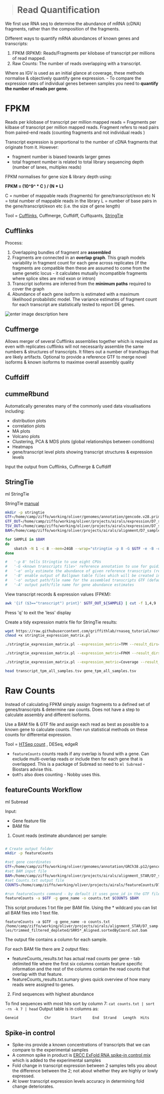 > # Read Quantification
We first use RNA seq to determine the abundance of mRNA (cDNA) fragments, rather than the composition of the fragments. 

Different ways to quantify mRNA abundances of known genes and transcripts:
1.  FPKM (RPKM): Reads/Fragments per kilobase of transcript per millions of read mapped.
2.  Raw Counts: The number of reads overlapping with a transcript.

Where as IGV is used as an initial glance at coverage, these methods normalise & objectively quantify gene expression.  - To compare the expression rates of individual genes between samples you need to **quantify the number of reads per gene.**


# FPKM
Reads per kilobase of transcript per million mapped reads = Fragments per kilbase of transcript per million mapped reads. Fragment refers to read pairs from paired-end reads (counting fragments and not individual reads )

Transcript expression is proportional to the number of cDNA fragments that originate from it. However:
- fragment number is biased towards larger genes
- total fragment number is related to total library sequencing depth (number of lanes, multiplex reads) 

FPKM normalises for gene size & library depth using:

**FPKM = (10^9^ * C ) / (N * L)**

C = number of mappable reads (fragments) for gene/transcript/exon etc
N = total number of mappable reads in the library
L = number of base pairs in the gene/transcript/exon etc (i.e. the size of gene length) 

Tool = [Cufflinks](http://cole-trapnell-lab.github.io/cufflinks/papers/), Cuffmerge, Cuffdiff, Cuffquants, [StringTie](https://ccb.jhu.edu/software/stringtie/index.shtml?t=manual)

## Cufflinks

Process:
1. Overlapping bundles of fragment are **assembled**
2. Fragments are connected in an **overlap graph**. This graph models variability in fragment count for each gene across replicates (if the fragments are compatible then these are assumed to come from the same genetic locus - it calculates mutually incompatible fragments where splice sites are mid exon or intron)
3. Transcript isoforms are inferred from the **minimum paths** required to cover the graph
4. Abundance of each gene isoform is estimated with a maximum likelihood probabilstic model. The variance estimates of fragment count for each transcript  are statistically tested to report DE genes.

![enter image description here](https://media.nature.com/lw926/nature-assets/nbt/journal/v28/n5/images/nbt.1621-F1.jpg)

## Cuffmerge

Allows merger of several Cufflinks assemblies together which is required as even with replicates cufflinks will not necessarily assemble the same numbers & structures of transcripts.
It filters out a number of transfrags that are likely artifacts.
Optional to provide a reference GTF to merge novel isoforms & known isoforms to maximse overall assembly quality 

## Cuffdiff

## cummeRbund

Automatically generates many of the commonly used data visualisations including:
- distribution plots
- correlation plots
- MA plots
- Volcano plots
- Clustering, PCA & MDS plots (global relationships between conditions)
- Heatmaps
- gene/transcript level plots showing transcript structures & expression levels 

Input the output from Cufflinks, Cuffmerge & Cuffdiff

## StringTie
ml StringTie

StringTie [manual](http://ccb.jhu.edu/software/stringtie/index.shtml?t=manual)

```bash
mkdir -p stringtie
GTF=/home/camp/ziffo/working/oliver/genomes/annotation/gencode.v28.primary_assembly.annotation.gtf
GTF_OUT=/home/camp/ziffo/working/oliver/projects/airals/expression/D7_samples/stringtie/transcripts.gtf
TSV_OUT=/home/camp/ziffo/working/oliver/projects/airals/expression/D7_samples/stringtie/gene_abundances.tsv
BAM=/home/camp/ziffo/working/oliver/projects/airals/alignment/D7_samples/trimmed_filtered_depleted/SRR54837*_Aligned.sortedByCoord.out.bam

for SAMPLE in $BAM
do
	sbatch -N 1 -c 8 --mem=24GB --wrap="stringtie -p 8 -G $GTF -e -B -o $GTF_OUT_${SAMPLE} -A $TSV_OUT_${SAMPLE} $BAM"
done

#   '-p 8' tells Stringtie to use eight CPUs
#   '-G <known transcripts file>' reference annotation to use for guiding the assembly process (GTF/GFF3)
#   '-e' only estimate the abundance of given reference transcripts (requires -G)
#   '-B' enable output of Ballgown table files which will be created in the same directory as the output GTF (requires -G, -o recommended)
#   '-o' output path/file name for the assembled transcripts GTF (default: stdout)
#   '-A' output path/file name for gene abundance estimates
```
View transcript records & expression values (FPKM):
 ```bash 
 awk '{if ($3=="transcript") print}' $GTF_OUT_${SAMPLE} | cut -f 1,4,9 | less
```
Press 'q' to exit the 'less' display

Create a tidy expression matrix file for StringTie results:
```bash
wget https://raw.githubusercontent.com/griffithlab/rnaseq_tutorial/master/scripts/stringtie_expression_matrix.pl
chmod +x stringtie_expression_matrix.pl

./stringtie_expression_matrix.pl --expression_metric=TPM --result_dirs='SRR5483788,SRR5483789, SRR5483790,SRR5483794,SRR5483795,SRR5483796' --transcript_matrix_file=transcript_tpm_all_samples.tsv --gene_matrix_file=gene_tpm_all_samples.tsv

./stringtie_expression_matrix.pl --expression_metric=FPKM --result_dirs='HBR_Rep1,HBR_Rep2,HBR_Rep3,UHR_Rep1,UHR_Rep2,UHR_Rep3' --transcript_matrix_file=transcript_fpkm_all_samples.tsv --gene_matrix_file=gene_fpkm_all_samples.tsv

./stringtie_expression_matrix.pl --expression_metric=Coverage --result_dirs='HBR_Rep1,HBR_Rep2,HBR_Rep3,UHR_Rep1,UHR_Rep2,UHR_Rep3' --transcript_matrix_file=transcript_coverage_all_samples.tsv --gene_matrix_file=gene_coverage_all_samples.tsv

head transcript_tpm_all_samples.tsv gene_tpm_all_samples.tsv
```

# Raw Counts

Instead of calculating FPKM simply assign fragments to a defined set of genes/transcripts & determine raw counts.
Does not have a step to calculate assembly and different isoforms.

Use a BAM file & GTF file and assign each read as best as possible to a known gene to calculate counts. Then run statistical methods on these counts for differental expression.

Tool = [HTSeq count](http://htseq.readthedocs.io/en/release_0.10.0/index.html) , DESeq, edgeR

- `featureCounts` counts reads if any overlap is found with a gene. Can exclude multi-overlap reads or include then for each gene that is overlapped. This is a package of Subread so need to `ml Subread` - Biostars advise this.
- `QoRTs` also does counting - Nobby uses this.

## featureCounts Workflow
ml Subread

Input:
- Gene feature file
- BAM file 

1. Count reads (estimate abundance) per sample:
```bash

# Create output folder
mkdir -p featureCounts

#set gene coordinates
GTF=/home/camp/ziffo/working/oliver/genomes/annotation/GRCh38.p12/gencode.v28.primary_assembly.annotation.gtf
#set BAM input file
BAM=/home/camp/ziffo/working/oliver/projects/airals/alignment_STAR/D7_samples/trimmed_filtered_depleted/SRR5483788_Aligned.sortedByCoord.out.bam
#set Counts.txt output file
COUNTS=/home/camp/ziffo/working/oliver/projects/airals/featureCounts/D7_samples/counts_SRR5483788.txt

#run featureCounts command - by default it uses gene_id in the GTF file. Override this with gene_name attribute.
featureCounts -a $GTF -g gene_name -o counts.txt $COUNTS $BAM
```
This script produces 1 txt file per BAM file.
Using the * wildcard you can list all BAM files into 1 text file.

`featureCounts -a $GTF -g gene_name -o counts.txt /home/camp/ziffo/working/oliver/projects/airals/alignment_STAR/D7_samples/trimmed_filtered_depleted/SRR5*_Aligned.sortedByCoord.out.bam`

The output file contains a column for each sample. 

For each BAM file there are 2 output files:
- featureCounts_results.txt has actual read counts per gene - tab delimited file where the first six columns contain feature specific information and the rest of the columns contain the read counts that overlap with that feature.
- featureCounts_results.txt.sumary gives quick overview of how many reads were assigned to genes. 

2. Find sequences with highest abundance

To find sequences with most hits sort by column 7: `cat counts.txt | sort -rn -k 7 | head`
Output table is in columns as:
```
Geneid            Chr         Start     End  Strand   Length  Hits
```


## Spike-in control

- Spike-ins provide a known concentrations of transcripts that we can compare to the experimental samples
- A common spike in product is [ERCC ExFold RNA spike-in control mix](http://data.biostarhandbook.com/rnaseq/ERCC/ERCC-information.pdf) which is added to the experimental samples
- Fold change in transcript expression between 2 samples tells you about the difference between the 2; not about whether they are highly or lowly expressed.
- At lower transcript expression levels accuracy in determining fold change deteriorates. 
<!--stackedit_data:
eyJoaXN0b3J5IjpbMjQ2NDU4NDIzLC0xODgyNjE3MDY5LDE5Mz
A2NzQxNTYsMTg3NzQ5MzQ0OSwxNjkzMDQzNDI2LDE4OTY5MDQ0
NjQsLTIwMDI5ODQ0NDUsLTE5MjY5MDYzOTIsMTAwOTMwMDE0OS
wxMTQwMzcwNzk0LC0yMDcwMzYwNjA3LC0xNzk1NDE1MzgyLDYz
MzkzMDYwNSwtNjE5NTc1ODgsNjA0NjAwNDU1LDE1NzQxODgxNT
QsLTY0NjY5NDQ5NF19
-->
